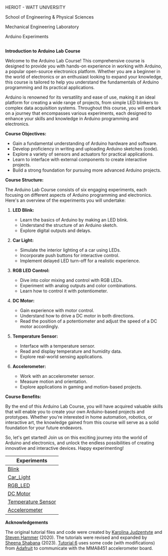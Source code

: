 HERIOT - WATT UNIVERSITY

School of Engineering & Physical Sciences

Mechanical Engineering Laboratory

Arduino Experiments


##

**Introduction to Arduino Lab Course**

Welcome to the Arduino Lab Course! This comprehensive course is designed to provide you with hands-on experience in working with Arduino, a popular open-source electronics platform. Whether you are a beginner in the world of electronics or an enthusiast looking to expand your knowledge, this course is tailored to help you understand the fundamentals of Arduino programming and its practical applications.

Arduino is renowned for its versatility and ease of use, making it an ideal platform for creating a wide range of projects, from simple LED blinkers to complex data acquisition systems. Throughout this course, you will embark on a journey that encompasses various experiments, each designed to enhance your skills and knowledge in Arduino programming and electronics.

**Course Objectives:**
- Gain a fundamental understanding of Arduino hardware and software.
- Develop proficiency in writing and uploading Arduino sketches (code).
- Explore a variety of sensors and actuators for practical applications.
- Learn to interface with external components to create interactive projects.
- Build a strong foundation for pursuing more advanced Arduino projects.

**Course Structure:**

The Arduino Lab Course consists of six engaging experiments, each focusing on different aspects of Arduino programming and electronics. Here's an overview of the experiments you will undertake:

1. **LED Blink:**
   - Learn the basics of Arduino by making an LED blink.
   - Understand the structure of an Arduino sketch.
   - Explore digital outputs and delays.

2. **Car Light:**
   - Simulate the interior lighting of a car using LEDs.
   - Incorporate push buttons for interactive control.
   - Implement delayed LED turn-off for a realistic experience.

3. **RGB LED Control:**
   - Dive into color mixing and control with RGB LEDs.
   - Experiment with analog outputs and color combinations.
   - Learn how to control it with potentiometer.

4. **DC Motor:**
   - Gain experience with motor control.
   - Understand how to drive a DC motor in both directions.
   - Read the position of a potentiometer and adjust the speed of a DC motor accordingly.

5. **Temperature Sensor:**
   - Interface with a temperature sensor.
   - Read and display temperature and humidity data.
   - Explore real-world sensing applications.

6. **Accelerometer:**
   - Work with an accelerometer sensor.
   - Measure motion and orientation.
   - Explore applications in gaming and motion-based projects.

**Course Benefits:**

By the end of this Arduino Lab Course, you will have acquired valuable skills that will enable you to create your own Arduino-based projects and prototypes. Whether you're interested in home automation, robotics, or interactive art, the knowledge gained from this course will serve as a solid foundation for your future endeavors.

So, let's get started! Join us on this exciting journey into the world of Arduino and electronics, and unlock the endless possibilities of creating innovative and interactive devices. Happy experimenting!


| Experiments  |
| --------------- |
|   [ Blink](https://github.com/HWSHam1/Arduino_SensorsAndMotion/tree/main/1_Blink)  | 
|   [ Car_Light ](https://github.com/HWSHam1/Arduino_SensorsAndMotion/tree/main/2_CarLights)  | 
|  [ RGB_LED](https://github.com/HWSHam1/Arduino_SensorsAndMotion/tree/main/3_RGB_LED)   | 
|   [DC Motor](https://github.com/HWSHam1/Arduino_SensorsAndMotion/tree/main/4_DC_Motor)   | 
|   [Temperature Sensor](https://github.com/HWSHam1/Arduino_SensorsAndMotion/tree/main/4_DC_Motor) | 
|   [Accelerometer](https://github.com/HWSHam1/Arduino_SensorsAndMotion/tree/main/6_Accelerometer)  | 


**Acknowledgements**

The original tutorial files and code were created by [Karolina Judzentyte](https://github.com/karolinajudzentyte) and [Steven Hammer](https://github.com/HWSHam1/) (2020).
The tutorials were revised and expanded by [Sheena Shabana](https://github.com/SheenaShabana) (2023).
[Tutorial 6](https://github.com/HWSHam1/Arduino_SensorsAndMotion/tree/main/6_Accelerometer) uses some code (with modifications) from [Adafruit](https://www.adafruit.com/products/2019) to communicate with the MMA8451 accelerometer board.

